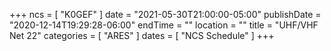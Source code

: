 +++
ncs = [ "K0GEF" ]
date = "2021-05-30T21:00:00-05:00"
publishDate = "2020-12-14T19:29:28-06:00"
endTime = ""
location = ""
title = "UHF/VHF Net 22"
categories = [ "ARES" ]
dates = [ "NCS Schedule" ]
+++

